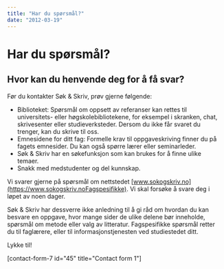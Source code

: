 ```yaml
---
title: "Har du spørsmål?"
date: "2012-03-19"
---
```


# Har du spørsmål?

## Hvor kan du henvende deg for å få svar?

Før du kontakter Søk & Skriv, prøv gjerne følgende:

- Biblioteket: Spørsmål om oppsett av referanser kan rettes til universitets- eller høgskolebibliotekene, for eksempel i skranken, chat, skrivesenter eller studieverksteder. Dersom du ikke får svaret du trenger, kan du skrive til oss.
- Emnesidene for ditt fag: Formelle krav til oppgaveskriving finner du på fagets emnesider. Du kan også spørre lærer eller seminarleder.
- Søk & Skriv har en søkefunksjon som kan brukes for å finne ulike temaer.
- Snakk med medstudenter og del kunnskap.

Vi svarer gjerne på spørsmål om nettstedet [www.sokogskriv.no](https://www.sokogskriv.noFagspesifikke). Vi skal forsøke å svare deg i løpet av noen dager.

Søk & Skriv har dessverre ikke anledning til å gi råd om hvordan du kan besvare en oppgave, hvor mange sider de ulike delene bør inneholde, spørsmål om metode eller valg av litteratur. Fagspesifikke spørsmål retter du til faglærere, eller til informasjonstjenesten ved studiestedet ditt.

Lykke til!

\[contact-form-7 id="45" title="Contact form 1"\]
